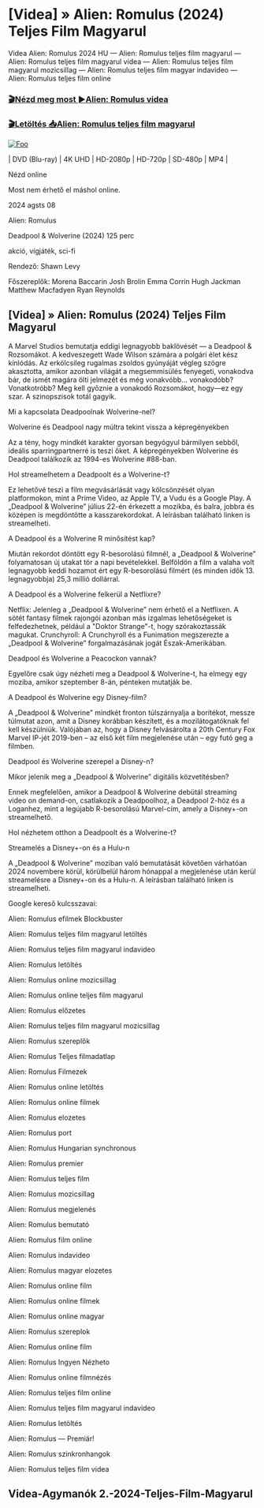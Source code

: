 <h1 tabindex="-1" class="heading-element" dir="auto">[Videa] » Alien: Romulus (2024) Teljes Film Magyarul </h1>

Videa Alien: Romulus 2024 HU — Alien: Romulus teljes film magyarul — Alien: Romulus teljes film magyarul videa — Alien: Romulus teljes film magyarul mozicsillag — Alien: Romulus teljes film magyar indavideo — Alien: Romulus teljes film online

<h3><a href="https://dmov.fun/hu/movie/945961/alien-romulus-gityub" rel="nofollow">🎬Nézd meg most ►Alien: Romulus videa</a></h3>

<h3><a href="https://dmov.fun/hu/movie/945961/alien-romulus-gityub" rel="nofollow">🎬Letöltés 📥Alien: Romulus teljes film magyarul</a></h3>

<a href="https://dmov.fun/hu/movie/945961/alien-romulus-gityub" rel="nofollow"><img src="https://camo.githubusercontent.com/917e6ed5c302499242165dcc02bdbce85c075fd21b35918eb9c0b771855261b8/68747470733a2f2f7374617469632e7769787374617469632e636f6d2f6d656469612f6232343966395f61646163386637306662336634356238383639313639366337376465313866337e6d76322e676966" alt="Foo" style="max-width: 100%;"></a>


| DVD (Blu-ray) | 4K UHD | HD-2080p | HD-720p | SD-480p | MP4 |

Nézd online

Most nem érhető el máshol online.

2024 agsts 08

Alien: Romulus

Deadpool & Wolverine (2024) 125 perc

akció, vígjáték, sci-fi

Rendező: Shawn Levy

Főszereplők: Morena Baccarin Josh Brolin Emma Corrin Hugh Jackman Matthew Macfadyen Ryan Reynolds

## [Videa] » Alien: Romulus (2024) Teljes Film Magyarul

A Marvel Studios bemutatja eddigi legnagyobb baklövését — a Deadpool & Rozsomákot. A kedveszegett Wade Wilson számára a polgári élet kész kínlódás. Az erkölcsileg rugalmas zsoldos gyúnyáját végleg szögre akasztotta, amikor azonban világát a megsemmisülés fenyegeti, vonakodva bár, de ismét magára ölti jelmezét és még vonakvóbb... vonakodóbb? Vonatkotróbb? Meg kell győznie a vonakodó Rozsomákot, hogy—ez egy szar. A szinopszisok totál gagyik.

Mi a kapcsolata Deadpoolnak Wolverine-nel?

Wolverine és Deadpool nagy múltra tekint vissza a képregényekben

Az a tény, hogy mindkét karakter gyorsan begyógyul bármilyen sebből, ideális sparringpartnerré is teszi őket. A képregényekben Wolverine és Deadpool találkozik az 1994-es Wolverine #88-ban.

Hol streamelhetem a Deadpoolt és a Wolverine-t?

Ez lehetővé teszi a film megvásárlását vagy kölcsönzését olyan platformokon, mint a Prime Video, az Apple TV, a Vudu és a Google Play. A „Deadpool & Wolverine” július 22-én érkezett a mozikba, és balra, jobbra és középen is megdöntötte a kasszarekordokat. A leírásban található linken is streamelheti.

A Deadpool és a Wolverine R minősítést kap?

Miután rekordot döntött egy R-besorolású filmnél, a „Deadpool & Wolverine” folyamatosan új utakat tör a napi bevételekkel. Belföldön a film a valaha volt legnagyobb keddi hozamot ért egy R-besorolású filmért (és minden idők 13. legnagyobbja) 25,3 millió dollárral.

A Deadpool és a Wolverine felkerül a Netflixre?

Netflix: Jelenleg a „Deadpool & Wolverine” nem érhető el a Netflixen. A sötét fantasy filmek rajongói azonban más izgalmas lehetőségeket is felfedezhetnek, például a "Doktor Strange"-t, hogy szórakoztassák magukat. Crunchyroll: A Crunchyroll és a Funimation megszerezte a „Deadpool & Wolverine” forgalmazásának jogát Észak-Amerikában.

Deadpool és Wolverine a Peacockon vannak?

Egyelőre csak úgy nézheti meg a Deadpool & Wolverine-t, ha elmegy egy moziba, amikor szeptember 8-án, pénteken mutatják be.

A Deadpool és Wolverine egy Disney-film?

A „Deadpool & Wolverine” mindkét fronton túlszárnyalja a borítékot, messze túlmutat azon, amit a Disney korábban készített, és a mozilátogatóknak fel kell készülniük. Valójában az, hogy a Disney felvásárolta a 20th Century Fox Marvel IP-jét 2019-ben – az első két film megjelenése után – egy futó geg a filmben.

Deadpool és Wolverine szerepel a Disney-n?

Mikor jelenik meg a „Deadpool & Wolverine” digitális közvetítésben?

Ennek megfelelően, amikor a Deadpool & Wolverine debütál streaming video on demand-on, csatlakozik a Deadpoolhoz, a Deadpool 2-höz és a Loganhez, mint a legújabb R-besorolású Marvel-cím, amely a Disney+-on streamelhető.

Hol nézhetem otthon a Deadpoolt és a Wolverine-t?

Streamelés a Disney+-on és a Hulu-n

A „Deadpool & Wolverine” moziban való bemutatását követően várhatóan 2024 novembere körül, körülbelül három hónappal a megjelenése után kerül streamelésre a Disney+-on és a Hulu-n. A leírásban található linken is streamelheti.

Google kereső kulcsszavai:

Alien: Romulus efilmek Blockbuster

Alien: Romulus teljes film magyarul letöltés

Alien: Romulus teljes film magyarul indavideo

Alien: Romulus letöltés

Alien: Romulus online mozicsillag

Alien: Romulus online teljes film magyarul

Alien: Romulus előzetes

Alien: Romulus teljes film magyarul mozicsillag

Alien: Romulus szereplők

Alien: Romulus Teljes filmadatlap

Alien: Romulus Filmezek

Alien: Romulus online letöltés

Alien: Romulus online filmek

Alien: Romulus elozetes

Alien: Romulus port

Alien: Romulus Hungarian synchronous

Alien: Romulus premier

Alien: Romulus teljes film

Alien: Romulus mozicsillag

Alien: Romulus megjelenés

Alien: Romulus bemutató

Alien: Romulus film online

Alien: Romulus indavideo

Alien: Romulus magyar elozetes

Alien: Romulus online film

Alien: Romulus online filmek

Alien: Romulus online magyar

Alien: Romulus szereplok

Alien: Romulus online film

Alien: Romulus Ingyen Nézheto

Alien: Romulus online filmnézés

Alien: Romulus teljes film online

Alien: Romulus teljes film magyarul indavideo

Alien: Romulus letöltés

Alien: Romulus — Premiär!

Alien: Romulus szinkronhangok

Alien: Romulus teljes film videa

## Videa-Agymanók 2.-2024-Teljes-Film-Magyarul
